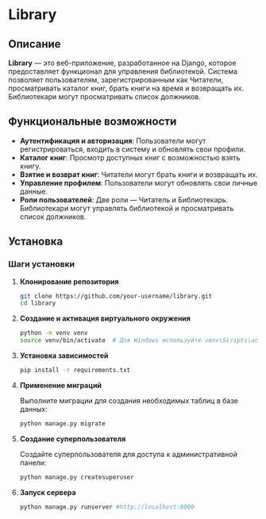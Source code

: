 # Library 

## Описание

**Library** — это веб-приложение, разработанное на Django, которое предоставляет функционал для управления библиотекой. Система позволяет пользователям, зарегистрированным как Читатели, просматривать каталог книг, брать книги на время и возвращать их. Библиотекари могут просматривать список должников.

## Функциональные возможности

- **Аутентификация и авторизация**: Пользователи могут регистрироваться, входить в систему и обновлять свои профили.
- **Каталог книг**: Просмотр доступных книг с возможностью взять книгу.
- **Взятие и возврат книг**: Читатели могут брать книги и возвращать их.
- **Управление профилем**: Пользователи могут обновлять свои личные данные.
- **Роли пользователей**: Две роли — Читатель и Библиотекарь. Библиотекари могут управлять библиотекой и просматривать список должников.

## Установка

### Шаги установки

1. **Клонирование репозитория**

   ```bash
   git clone https://github.com/your-username/library.git
   cd library

2. **Создание и активация виртуального окружения**

   ```bash
   python -m venv venv
   source venv/bin/activate  # Для Windows используйте venv\Scripts\activate

3. **Установка зависимостей**

   ```bash
   pip install -r requirements.txt

4. **Применение миграций**
   
   Выполните миграции для создания необходимых таблиц в базе данных:

   ```bash
   python manage.py migrate

5. **Создание суперпользователя**

   Создайте суперпользователя для доступа к административной панели:
   ```bash
   python manage.py createsuperuser

6. **Запуск сервера**

   ```bash
   python manage.py runserver #http://localhost:8000
 
   

   
